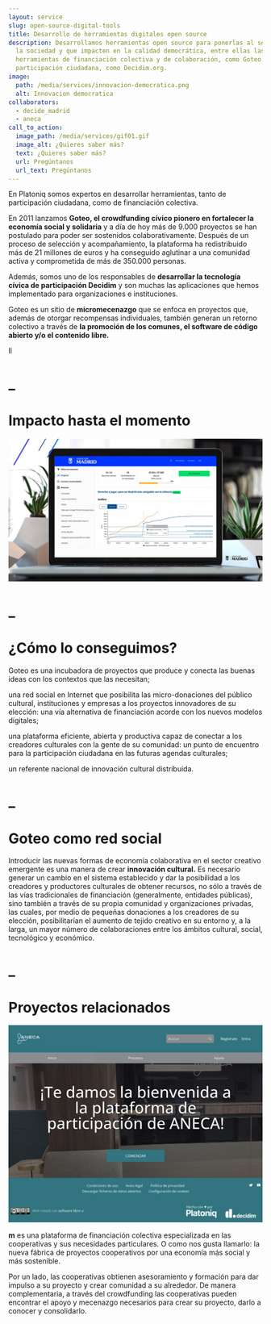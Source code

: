 ```yaml
---
layout: service
slug: open-source-digital-tools
title: Desarrollo de herramientas digitales open source
description: Desarrollamos herramientas open source para ponerlas al servicio de
  la sociedad y que impacten en la calidad democrática, entre ellas las
  herramientas de financiación colectiva y de colaboración, como Goteo.org, y de
  participación ciudadana, como Decidim.org.
image:
  path: /media/services/innovacion-democratica.png
  alt: Innovacion democratica
collaborators:
  - decide_madrid
  - aneca
call_to_action:
  image_path: /media/services/gif01.gif
  image_alt: ¿Quieres saber más?
  text: ¿Quieres saber más?
  url: Pregúntanos
  url_text: Pregúntanos
---
```

En Platoniq somos expertos en desarrollar herramientas, tanto de participación ciudadana, como de financiación colectiva.

En 2011 lanzamos **Goteo, el crowdfunding cívico pionero en fortalecer la economía social y solidaria** y a día de hoy más de 9.000 proyectos se han postulado para poder ser sostenidos colaborativamente. Después de un proceso de selección y acompañamiento, la plataforma ha redistribuido más de 21 millones de euros y ha conseguido aglutinar a una comunidad activa y comprometida de más de 350.000 personas.

Además, somos uno de los responsables de **desarrollar la tecnología cívica de participación Decidim** y son muchas las aplicaciones que hemos implementado para organizaciones e instituciones.

Goteo es un sitio de **micromecenazgo** que se enfoca en proyectos que, además de otorgar recompensas individuales, también generan un retorno colectivo a través de **la promoción de los comunes, el software de código abierto y/o el contenido libre.**

ll

# _

# Impacto hasta el momento

![Decide Madrid](/media/photo_2024-07-31_15-48-10.jpg "Decide Madrid")

# _

# ¿Cómo lo conseguimos?

Goteo es una incubadora de proyectos que produce y conecta las buenas ideas con los contextos que las necesitan;

una red social en Internet que posibilita las micro-donaciones del público cultural, instituciones y empresas a los proyectos innovadores de su elección: una vía alternativa de financiación acorde con los nuevos modelos digitales;

una plataforma eficiente, abierta y productiva capaz de conectar a los creadores culturales con la gente de su comunidad: un punto de encuentro para la participación ciudadana en las futuras agendas culturales;

un referente nacional de innovación cultural distribuida.

# _

# Goteo como red social

Introducir las nuevas formas de economía colaborativa en el sector creativo emergente es una manera de crear **innovación cultural.**
 Es necesario generar un cambio en el sistema establecido y dar la  posibilidad a los creadores y productores culturales de obtener  recursos, no sólo a través de las vías tradicionales de financiación  (generalmente, entidades públicas), sino también a través de su propia  comunidad y organizaciones privadas, las cuales, por medio de pequeñas  donaciones a los creadores de su elección, posibilitarían el aumento de  tejido creativo en su entorno y, a la larga, un mayor número de  colaboraciones entre los ámbitos cultural, social, tecnológico y  económico.

# _

# Proyectos relacionados

![ANECA](/media/captura-de-pantalla-2024-12-10-a-las-9.37.59.png "ANECA")

**m** es una plataforma de financiación colectiva especializada en las cooperativas y sus necesidades particulares. O como nos gusta llamarlo: la nueva fábrica de proyectos cooperativos por una economía más social y más sostenible.

Por un lado, las cooperativas obtienen asesoramiento y formación para dar impulso a su proyecto y crear comunidad a su alrededor. De manera complementaria, a través del crowdfunding las cooperativas pueden encontrar el apoyo y mecenazgo necesarios para crear su proyecto, darlo a conocer y consolidarlo.
